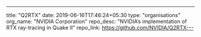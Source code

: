 ---
title: "Q2RTX"
date: 2019-06-16T17:46:24+05:30
type: "organisations"
org_name: "NVIDIA Corporation"
repo_desc: "NVIDIA’s implementation of RTX ray-tracing in Quake II"
repo_link: https://github.com/NVIDIA/Q2RTX---